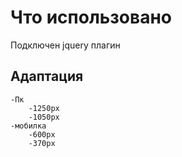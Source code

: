 # Что использовано

Подключен jquery плагин

## Адаптация

    -Пк
        -1250px
        -1050px
    -мобилка
        -600px
        -370px

